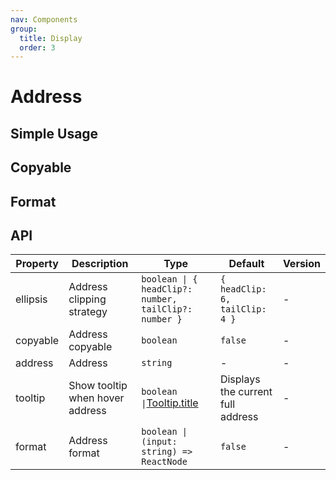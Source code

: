 ```yaml
---
nav: Components
group:
  title: Display
  order: 3
---
```


# Address

## Simple Usage

<code src="./demos/simple.tsx"></code>

## Copyable

<code src="./demos/copyable.tsx"></code>

## Format

<code src="./demos/format.tsx"></code>

## API

| Property | Description | Type | Default | Version |
| --- | --- | --- | --- | --- |
| ellipsis | Address clipping strategy | `boolean \| { headClip?: number, tailClip?: number }` | `{ headClip: 6, tailClip: 4 }` | - |
| copyable | Address copyable | `boolean` | `false` | - |
| address | Address | `string` | - | - |
| tooltip | Show tooltip when hover address | `boolean \|`[Tooltip.title](https://ant.design/components/tooltip-cn#api) | Displays the current full address | - |
| format | Address format | `boolean \| (input: string) => ReactNode` | `false` | - |

